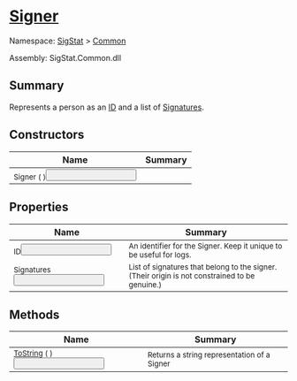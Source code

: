 # [Signer](./Signer.md)

Namespace: [SigStat]() > [Common](./README.md)

Assembly: SigStat.Common.dll

## Summary
Represents a person as an [ID](https://github.com/hargitomi97/sigstat/blob/master/docs/md/SigStat/Common/Signer.md) and a list of [Signatures](https://github.com/hargitomi97/sigstat/blob/master/docs/md/SigStat/Common/Signer.md).

## Constructors

| Name | Summary | 
| --- | --- | 
| <sub>Signer (  )</sub><button style="pointer-events: none;">&nbsp;&nbsp;&nbsp;&nbsp;&nbsp;&nbsp;&nbsp;&nbsp;&nbsp;&nbsp;&nbsp;&nbsp;&nbsp;&nbsp;&nbsp;&nbsp;&nbsp;&nbsp;&nbsp;&nbsp;&nbsp;&nbsp;&nbsp;&nbsp;&nbsp;&nbsp;&nbsp;&nbsp;&nbsp;&nbsp;&nbsp;&nbsp;&nbsp;&nbsp;&nbsp;&nbsp;&nbsp;&nbsp;&nbsp;&nbsp;| <sub></sub>| <br>


## Properties

| Name | Summary | 
| --- | --- | 
| <sub>ID</sub><button style="pointer-events: none;">&nbsp;&nbsp;&nbsp;&nbsp;&nbsp;&nbsp;&nbsp;&nbsp;&nbsp;&nbsp;&nbsp;&nbsp;&nbsp;&nbsp;&nbsp;&nbsp;&nbsp;&nbsp;&nbsp;&nbsp;&nbsp;&nbsp;&nbsp;&nbsp;&nbsp;&nbsp;&nbsp;&nbsp;&nbsp;&nbsp;&nbsp;&nbsp;&nbsp;&nbsp;&nbsp;&nbsp;&nbsp;&nbsp;&nbsp;&nbsp;| <sub>An identifier for the Signer. Keep it unique to be useful for logs.</sub>| <br>
| <sub>Signatures</sub><button style="pointer-events: none;">&nbsp;&nbsp;&nbsp;&nbsp;&nbsp;&nbsp;&nbsp;&nbsp;&nbsp;&nbsp;&nbsp;&nbsp;&nbsp;&nbsp;&nbsp;&nbsp;&nbsp;&nbsp;&nbsp;&nbsp;&nbsp;&nbsp;&nbsp;&nbsp;&nbsp;&nbsp;&nbsp;&nbsp;&nbsp;&nbsp;&nbsp;&nbsp;&nbsp;&nbsp;&nbsp;&nbsp;&nbsp;&nbsp;&nbsp;&nbsp;| <sub>List of signatures that belong to the signer.  (Their origin is not constrained to be genuine.)</sub>| <br>


## Methods

| Name | Summary | 
| --- | --- | 
| <sub>[ToString](./Methods/Signer-100663454.md) (  )</sub><button style="pointer-events: none;">&nbsp;&nbsp;&nbsp;&nbsp;&nbsp;&nbsp;&nbsp;&nbsp;&nbsp;&nbsp;&nbsp;&nbsp;&nbsp;&nbsp;&nbsp;&nbsp;&nbsp;&nbsp;&nbsp;&nbsp;&nbsp;&nbsp;&nbsp;&nbsp;&nbsp;&nbsp;&nbsp;&nbsp;&nbsp;&nbsp;&nbsp;&nbsp;&nbsp;&nbsp;&nbsp;&nbsp;&nbsp;&nbsp;&nbsp;&nbsp;| <sub>Returns a string representation of a Signer</sub>| <br>


